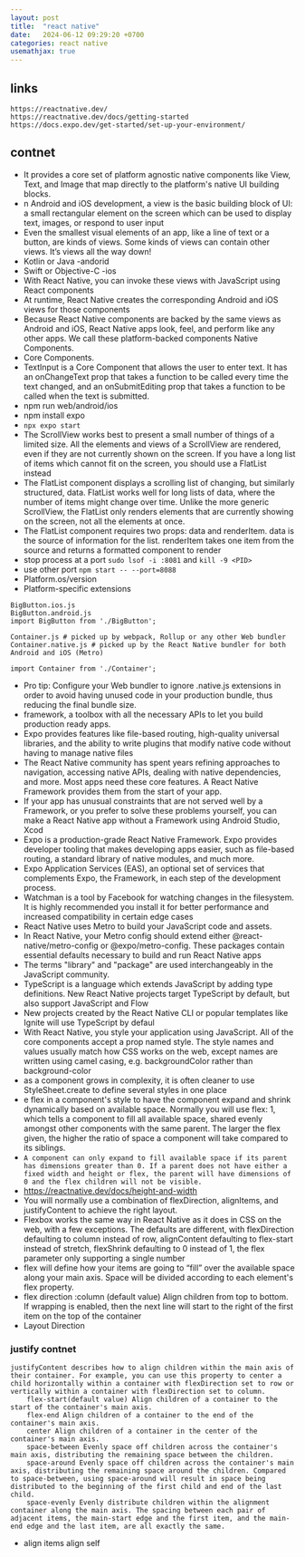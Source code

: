 ```yaml
---
layout: post
title:  "react native"
date:   2024-06-12 09:29:20 +0700
categories: react native
usemathjax: true
---
```

## links
```
https://reactnative.dev/
https://reactnative.dev/docs/getting-started
https://docs.expo.dev/get-started/set-up-your-environment/
```
## contnet
- It provides a core set of platform agnostic native components like View, Text, and Image that map directly to the platform's native UI building blocks.
- n Android and iOS development, a view is the basic building block of UI: a small rectangular element on the screen which can be used to display text, images, or respond to user input
-  Even the smallest visual elements of an app, like a line of text or a button, are kinds of views. Some kinds of views can contain other views. It’s views all the way down!
- Kotlin or Java -andorid
- Swift or Objective-C -ios
- With React Native, you can invoke these views with JavaScript using React components
- At runtime, React Native creates the corresponding Android and iOS views for those components
- Because React Native components are backed by the same views as Android and iOS, React Native apps look, feel, and perform like any other apps. We call these platform-backed components Native Components.
-  Core Components.
- TextInput is a Core Component that allows the user to enter text. It has an onChangeText prop that takes a function to be called every time the text changed, and an onSubmitEditing prop that takes a function to be called when the text is submitted.
- npm run web/android/ios
- npm install expo
- `npx expo start`
- The ScrollView works best to present a small number of things of a limited size. All the elements and views of a ScrollView are rendered, even if they are not currently shown on the screen. If you have a long list of items which cannot fit on the screen, you should use a FlatList instead
- The FlatList component displays a scrolling list of changing, but similarly structured, data. FlatList works well for long lists of data, where the number of items might change over time. Unlike the more generic ScrollView, the FlatList only renders elements that are currently showing on the screen, not all the elements at once.
- The FlatList component requires two props: data and renderItem. data is the source of information for the list. renderItem takes one item from the source and returns a formatted component to render
- stop process at a port `sudo lsof -i :8081` and `kill -9 <PID>`
- use other port `npm start -- --port=8088`
- Platform.os/version
- Platform-specific extensions
```
BigButton.ios.js
BigButton.android.js
import BigButton from './BigButton';
```
```
Container.js # picked up by webpack, Rollup or any other Web bundler
Container.native.js # picked up by the React Native bundler for both Android and iOS (Metro)

import Container from './Container';
```
- Pro tip: Configure your Web bundler to ignore .native.js extensions in order to avoid having unused code in your production bundle, thus reducing the final bundle size.
- framework, a toolbox with all the necessary APIs to let you build production ready apps.
- Expo provides features like file-based routing, high-quality universal libraries, and the ability to write plugins that modify native code without having to manage native files
- The React Native community has spent years refining approaches to navigation, accessing native APIs, dealing with native dependencies, and more. Most apps need these core features. A React Native Framework provides them from the start of your app.
- If your app has unusual constraints that are not served well by a Framework, or you prefer to solve these problems yourself, you can make a React Native app without a Framework using Android Studio, Xcod
- Expo is a production-grade React Native Framework. Expo provides developer tooling that makes developing apps easier, such as file-based routing, a standard library of native modules, and much more.
- Expo Application Services (EAS), an optional set of services that complements Expo, the Framework, in each step of the development process.
- Watchman is a tool by Facebook for watching changes in the filesystem. It is highly recommended you install it for better performance and increased compatibility in certain edge cases
- React Native uses Metro to build your JavaScript code and assets.
- In React Native, your Metro config should extend either @react-native/metro-config or @expo/metro-config. These packages contain essential defaults necessary to build and run React Native apps
- The terms "library" and "package" are used interchangeably in the JavaScript community.
- TypeScript is a language which extends JavaScript by adding type definitions. New React Native projects target TypeScript by default, but also support JavaScript and Flow
- New projects created by the React Native CLI or popular templates like Ignite will use TypeScript by defaul
- With React Native, you style your application using JavaScript. All of the core components accept a prop named style. The style names and values usually match how CSS works on the web, except names are written using camel casing, e.g. backgroundColor rather than background-color
- as  a component grows in complexity, it is often cleaner to use StyleSheet.create to define several styles in one place
- e flex in a component's style to have the component expand and shrink dynamically based on available space. Normally you will use flex: 1, which tells a component to fill all available space, shared evenly amongst other components with the same parent. The larger the flex given, the higher the ratio of space a component will take compared to its siblings.
- `A component can only expand to fill available space if its parent has dimensions greater than 0. If a parent does not have either a fixed width and height or flex, the parent will have dimensions of 0 and the flex children will not be visible.`
- https://reactnative.dev/docs/height-and-width
- You will normally use a combination of flexDirection, alignItems, and justifyContent to achieve the right layout.
- Flexbox works the same way in React Native as it does in CSS on the web, with a few exceptions. The defaults are different, with flexDirection defaulting to column instead of row, alignContent defaulting to flex-start instead of stretch, flexShrink defaulting to 0 instead of 1, the flex parameter only supporting a single number
- flex will define how your items are going to “fill” over the available space along your main axis. Space will be divided according to each element's flex property.
- flex direction :column (default value) Align children from top to bottom. If wrapping is enabled, then the next line will start to the right of the first item on the top of the container
- Layout Direction
### justify contnet
```
justifyContent describes how to align children within the main axis of their container. For example, you can use this property to center a child horizontally within a container with flexDirection set to row or vertically within a container with flexDirection set to column.
    flex-start(default value) Align children of a container to the start of the container's main axis.
    flex-end Align children of a container to the end of the container's main axis.
    center Align children of a container in the center of the container's main axis.
    space-between Evenly space off children across the container's main axis, distributing the remaining space between the children.
    space-around Evenly space off children across the container's main axis, distributing the remaining space around the children. Compared to space-between, using space-around will result in space being distributed to the beginning of the first child and end of the last child.
    space-evenly Evenly distribute children within the alignment container along the main axis. The spacing between each pair of adjacent items, the main-start edge and the first item, and the main-end edge and the last item, are all exactly the same.
```
- align items align self